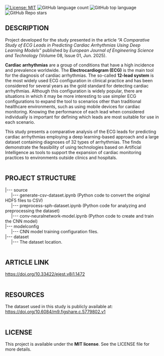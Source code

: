 [![License: MIT](https://img.shields.io/badge/License-MIT-brightgreen.svg)](https://opensource.org/licenses/MIT)
![GitHub language count](https://img.shields.io/github/languages/count/rodrigoalexandre/sph-ecg-leads-convneuralnetwork)
![GitHub top language](https://img.shields.io/github/languages/top/rodrigoalexandre/sph-ecg-leads-convneuralnetwork)
![GitHub Repo stars](https://img.shields.io/github/stars/rodrigoalexandre/sph-ecg-leads-convneuralnetwork)
## **DESCRIPTION**

Project developed for the study presented in the article *“A Comparative Study of ECG Leads in Predicting Cardiac Arrhythmias Using Deep Learning Models”* published by *European Journal of Engineering Science and Technology* (Volume 08, Issue 01, Jun. 2025).

**Cardiac arrhythmias** are a group of conditions that have a high incidence and prevalence worldwide. The **Electrocardiogram (ECG)** is the main tool for the diagnosis of cardiac arrhythmias. The so-called **12-lead system** is the most widely used ECG configuration in clinical practice and has been considered for several years as the gold standard for detecting cardiac arrhythmias. Although this configuration is widely popular, there are situations in which it may be more interesting to use simpler ECG configurations to expand the tool to scenarios other than traditional healthcare environments, such as using mobile devices for cardiac monitoring. Knowing the performance of each lead when considered individually is important for defining which leads are most suitable for use in each scenario.

This study presents a comparative analysis of the ECG leads for predicting cardiac arrhythmias employing a deep learning-based approach and a large dataset containing diagnoses of 32 types of arrhythmias. The finds demonstrate the feasibility of using technologies based on Artificial Intelligence as tools to support the expansion of cardiac monitoring practices to environments outside clinics and hospitals.
<br><br>
## **PROJECT STRUCTURE**

|--- source<br>
&nbsp;&nbsp;&nbsp;&nbsp;&nbsp;|--- generate-csv-dataset.ipynb (Python code to convert the original HDF5 files to CSV)<br>
&nbsp;&nbsp;&nbsp;&nbsp;&nbsp;|--- preprocess-sph-dataset.ipynb (Python code for analyzing and preprocessing the dataset)<br>
&nbsp;&nbsp;&nbsp;&nbsp;&nbsp;|--- conv-neuralnetwork-model.ipynb (Python code to create and train the CNN model)<br>
|--- modelconfig<br>
&nbsp;&nbsp;&nbsp;&nbsp;&nbsp;|--- CNN model training configuration files.<br>
|--- dataset<br>
&nbsp;&nbsp;&nbsp;&nbsp;&nbsp;|--- The dataset location.
<br><br>
## **ARTICLE LINK**
https://doi.org/10.33422/ejest.v8i1.1472
<br><br>
## **RESOURCES**
The dataset used in this study is publicly available at: https://doi.org/10.6084/m9.figshare.c.5779802.v1
<br><br>
## **LICENSE**
This project is available under the **MIT license**. See the LICENSE file for more details. 
<br><br>
